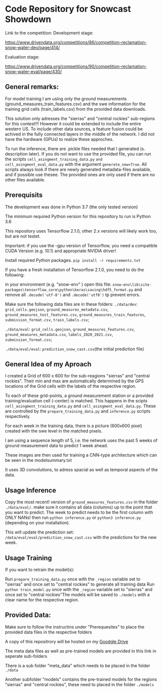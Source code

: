 # Code Repository for Snowcast Showdown
Link to the competition:
Development stage:

https://www.drivendata.org/competitions/86/competition-reclamation-snow-water-dev/page/414/

Evaluation stage:

https://www.drivendata.org/competitions/90/competition-reclamation-snow-water-eval/page/430/

## General remarks:
For model training I am using only the ground measurements (ground_measures_train_features.csv) and the swe information for the training grid cells (train_labels.csv) from the provided data downloads.

This solution only adresses the "sierras" and "central rockies" sub-regions for this contest!!!
However it could be extended to include the entire western US. To include other data sources, a feature fusion could be achived  in the fully connected layers in the middle of the network. I did not have the hardware (GPUs) to realize these approches.

To run the inference, there are .pickle files needed that I generated (s. description later). If you do not want to use the provided file, you can run the scripts `cell_asingment_training_data.py` `and cell_asingment_eval_data.py` with the argument `generate_new=True`.
All scripts always look if there are newly generated metadata-files available, and if possible use thesee. The provided ones are only used if there are no other files available.




## Prerequisits
The development was done in Python 3.7 (the only tested version)

The minimum required Python version for this repository to run is Python 3.6 

This repository uses Tensorflow 2.1.0, other 2.x versions will likely work too, but are not testet.

Important: if you use the -gpu version of Tensorflow, you need a compatible CUDA Version (e.g. 10.1) and appropriate NVIDIA driver!

Install required Python packages. 
`pip install -r requirements.txt`

If you have a fresh installation of Tensorflow 2.1.0, you need to do the following:

in your environment (e.g. "snow-env" ) open this file: `snow-env\lib\site-packages\tensorflow_core\python\keras\saving\hdf5_format.py` and remove all `.decode('utf-8')` and `.decode('utf8')` tp prevent errors.

Make sure the following data files are in these folders:
`./data/dev`: `grid_cells.geojson`, `ground_measures_metadata.csv`, `ground_measures_test_features.csv`, `ground_measures_train_features`, `submission_format.csv`, `train_labels.csv`;

`./data/eval`:  `grid_cells.geojson`, `ground_measures_features.csv`, `ground_measures_metadata.csv`, `labels_2020_2021.csv`, `submission_format.csv`;

`./data/eval/eval`: `prediction_snow_cast.csv`(the initial prediction file)

## General Idea of my Aproach
I created a Grid of 600 x 600 for the sub-reagions "sierras" and "central rockies". Their min and max are automatically determined by the GPS locations of the Grid cells with the labels of the respective region.

To each of these grid-points, a ground measurement station or a provided training/evaluation cell (-center) is matched. This happens in the scipts `cell_asingment_training_data.py` and `cell_asingment_eval_data.py`. These are controlled by the `prepare_training_data.py` and `inference.py` scripts respectively.

For each week in the training data, there is a picture (600x600 pixel) created with the swe level in the matched pixels.

I am using a sequence length of 5, i.e. the network uses the past 5 weeks of ground measurement data to predict 1 week ahead.

These images are then used for training a CNN-type architecture which can be seen in the modelsummary.txt

It uses 3D convolutions, to adress spacial as well as temporal aspects of the data.



## Usage Inference
Copy the most recent! version of `ground_measures_features.csv` in the folder `./data/eval/`. make sure it contains all data (columns) up to the point that you want to predict. The week to predict needs to be the first column with ONLY NANs!
then run `python inference.py` or `python3 inference.py` (depending on your installation).

This will update the prediction set: `/data/eval/eval/prediction_snow_cast.csv` with the predictions for the new week.

## Usage Training
If you want to retrain the model(s):

Run `prepare_training_data.py` once with the `_region` variable set to "sierras" and once set to "central rockies" to generate all training data
Run `python train_model.py` once with the `_region` variable set to "sierras" and once set to "central rockies"The models will be saved to `./models` with a clear name for the respective region.

## Provided Data:
Make sure to follow the instructins under "Prerequesites" to place the provided data files in the respective folders

A copy of this repositrory will be hosted on my  [Goodgle Drive](https://drive.google.com/drive/folders/19SeDjPlYD4t7BQqFc8DIS33DstWUUCyj?usp=sharing)

The meta data files as well as pre-trained models are provided in this link in seperate sub-folders

There is a sub folder "meta_data" which needs to be placed in the folder `./data` 

Another subfolder "models" contains the pre-trained models for the regions "sierras" and "central rockies", these need to placed in the folder `./models`

